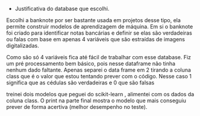 - Justificativa do database que escolhi.

Escolhi a banknote por ser bastante usada em projetos desse tipo, ela permite construir modelos de aprendizagem de máquina. Em si o banknote foi criado para identificar notas bancárias e definir se elas são verdadeiras ou falas com base em apenas 4 variáveis que são estraídas de imagens digitalizadas.

Como são só 4 variáveis fica até fácil de trabalhar com esse database.
Fiz um pré processamento bem básico, pois nesse dataframe não tinha nenhum dado faltante. Apenas separei o data frame em 2 tirando a coluna class que é o valor que estou tentando prever com o código. Nesse caso 1 significa que as cédulas são verdadeiras e 0 que são falsas

treinei dois modelos que peguei do scikit-learn , alimentei com os dados da coluna class. O print na parte final mostra o modelo que mais conseguiu prever de forma acertiva (melhor desempenho no teste).
